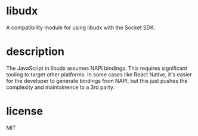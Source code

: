 # libudx

A compatibility module for using libudx with the Socket SDK.

# description

The JavaScript in libudx assumes NAPI bindings. This
requires significant tooling to target other platforms. In
some cases like React Native, it's easier for the developer
to generate bindings from NAPI, but this just pushes the
complexity and maintainence to a 3rd party.

# license

MIT
